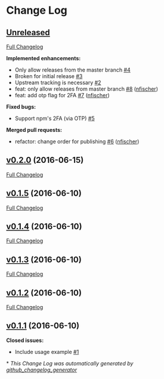 # Change Log

## [Unreleased](https://github.com/shelljs/release/tree/HEAD)

[Full Changelog](https://github.com/shelljs/release/compare/v0.2.0...HEAD)

**Implemented enhancements:**

- Only allow releases from the master branch [\#4](https://github.com/shelljs/release/issues/4)
- Broken for initial release [\#3](https://github.com/shelljs/release/issues/3)
- Upstream tracking is necessary [\#2](https://github.com/shelljs/release/issues/2)
- feat: only allow releases from master branch [\#8](https://github.com/shelljs/release/pull/8) ([nfischer](https://github.com/nfischer))
- feat: add otp flag for 2FA [\#7](https://github.com/shelljs/release/pull/7) ([nfischer](https://github.com/nfischer))

**Fixed bugs:**

- Support npm's 2FA \(via OTP\) [\#5](https://github.com/shelljs/release/issues/5)

**Merged pull requests:**

- refactor: change order for publishing [\#6](https://github.com/shelljs/release/pull/6) ([nfischer](https://github.com/nfischer))

## [v0.2.0](https://github.com/shelljs/release/tree/v0.2.0) (2016-06-15)
[Full Changelog](https://github.com/shelljs/release/compare/v0.1.5...v0.2.0)

## [v0.1.5](https://github.com/shelljs/release/tree/v0.1.5) (2016-06-10)
[Full Changelog](https://github.com/shelljs/release/compare/v0.1.4...v0.1.5)

## [v0.1.4](https://github.com/shelljs/release/tree/v0.1.4) (2016-06-10)
[Full Changelog](https://github.com/shelljs/release/compare/v0.1.3...v0.1.4)

## [v0.1.3](https://github.com/shelljs/release/tree/v0.1.3) (2016-06-10)
[Full Changelog](https://github.com/shelljs/release/compare/v0.1.2...v0.1.3)

## [v0.1.2](https://github.com/shelljs/release/tree/v0.1.2) (2016-06-10)
[Full Changelog](https://github.com/shelljs/release/compare/v0.1.1...v0.1.2)

## [v0.1.1](https://github.com/shelljs/release/tree/v0.1.1) (2016-06-10)
**Closed issues:**

- Include usage example [\#1](https://github.com/shelljs/release/issues/1)



\* *This Change Log was automatically generated by [github_changelog_generator](https://github.com/skywinder/Github-Changelog-Generator)*